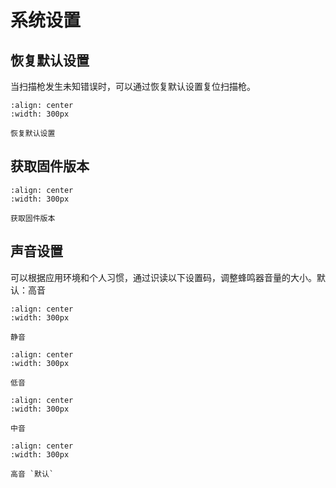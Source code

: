 # 系统设置

## 恢复默认设置
当扫描枪发生未知错误时，可以通过恢复默认设置复位扫描枪。

```{figure} media/3E210016000..png
:align: center
:width: 300px

恢复默认设置
```

## 获取固件版本
```{figure} media/3E210006000..png
:align: center
:width: 300px

获取固件版本
```

## 声音设置
可以根据应用环境和个人习惯，通过识读以下设置码，调整蜂鸣器音量的大小。默认：高音


```{figure} media/3E210010100..png
:align: center
:width: 300px

静音
```
  
```{figure} media/3E2100101010..png
:align: center
:width: 300px

低音
```
  
```{figure} media/3E2100101050..png
:align: center
:width: 300px

中音
```

```{figure} media/3E21001010100..png
:align: center
:width: 300px

高音 `默认`
```
